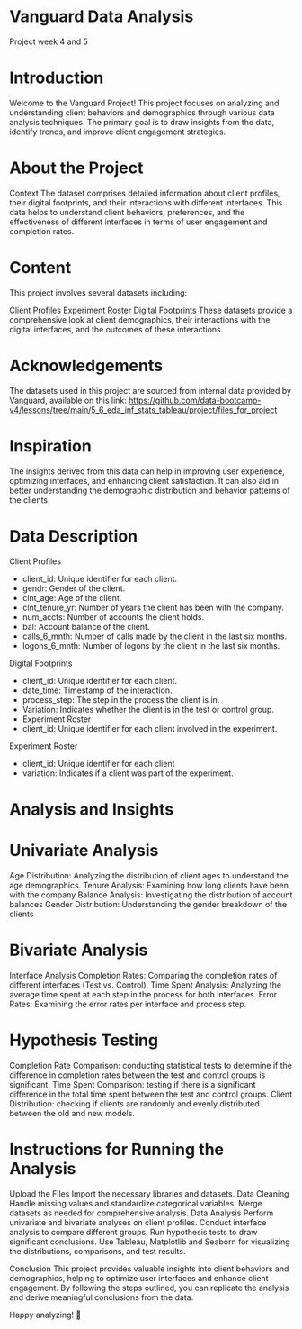 # Vanguard Data Analysis 
Project week 4 and 5


# Introduction
Welcome to the Vanguard Project! This project focuses on analyzing and understanding client behaviors and demographics through various data analysis techniques. The primary goal is to draw insights from the data, identify trends, and improve client engagement strategies.

# About the Project
  Context
The dataset comprises detailed information about client profiles, their digital footprints, and their interactions with different interfaces. This data helps to understand client behaviors, preferences, and the effectiveness of different interfaces in terms of user engagement and completion rates.

# Content
This project involves several datasets including:

Client Profiles
Experiment Roster
Digital Footprints
These datasets provide a comprehensive look at client demographics, their interactions with the digital interfaces, and the outcomes of these interactions.

# Acknowledgements
The datasets used in this project are sourced from internal data provided by Vanguard, available on this link: https://github.com/data-bootcamp-v4/lessons/tree/main/5_6_eda_inf_stats_tableau/project/files_for_project

# Inspiration
The insights derived from this data can help in improving user experience, optimizing interfaces, and enhancing client satisfaction. It can also aid in better understanding the demographic distribution and behavior patterns of the clients.

# Data Description

Client Profiles
- client_id: Unique identifier for each client.
- gendr: Gender of the client.
- clnt_age: Age of the client.
- clnt_tenure_yr: Number of years the client has been with the company.
- num_accts: Number of accounts the client holds.
- bal: Account balance of the client.
- calls_6_mnth: Number of calls made by the client in the last six months.
- logons_6_mnth: Number of logons by the client in the last six months.

Digital Footprints
- client_id: Unique identifier for each client.
- date_time: Timestamp of the interaction.
- process_step: The step in the process the client is in.
- Variation: Indicates whether the client is in the test or control group.
- Experiment Roster
- client_id: Unique identifier for each client involved in the experiment.

Experiment Roster
- client_id: Unique identifier for each client
- variation: Indicates if a client was part of the experiment.

# Analysis and Insights

  # Univariate Analysis
Age Distribution: Analyzing the distribution of client ages to understand the age demographics.
Tenure Analysis: Examining how long clients have been with the company
Balance Analysis: Investigating the distribution of account balances
Gender Distribution: Understanding the gender breakdown of the clients

  # Bivariate Analysis
Interface Analysis
Completion Rates: Comparing the completion rates of different interfaces (Test vs. Control).
Time Spent Analysis: Analyzing the average time spent at each step in the process for both interfaces.
Error Rates: Examining the error rates per interface and process step.

  # Hypothesis Testing
Completion Rate Comparison: conducting statistical tests to determine if the difference in completion rates between the test and control groups is significant.
Time Spent Comparison: testing if there is a significant difference in the total time spent between the test and control groups.
Client Distribution: checking if clients are randomly and evenly distributed between the old and new models.

# Instructions for Running the Analysis
Upload the Files
Import the necessary libraries and datasets.
Data Cleaning
Handle missing values and standardize categorical variables.
Merge datasets as needed for comprehensive analysis.
Data Analysis
Perform univariate and bivariate analyses on client profiles.
Conduct interface analysis to compare different groups.
Run hypothesis tests to draw significant conclusions.
Use Tableau, Matplotlib and Seaborn for visualizing the distributions, comparisons, and test results.

Conclusion
This project provides valuable insights into client behaviors and demographics, helping to optimize user interfaces and enhance client engagement. By following the steps outlined, you can replicate the analysis and derive meaningful conclusions from the data.

Happy analyzing! 🎉
